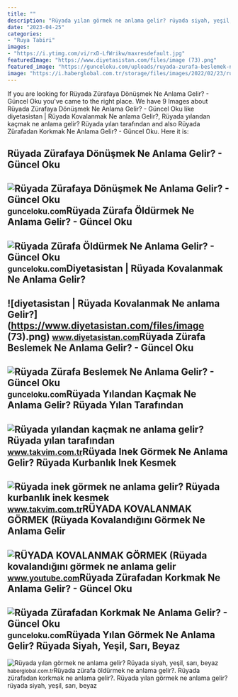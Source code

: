 ```yaml
---
title: ""
description: "Rüyada yılan görmek ne anlama gelir? rüyada siyah, yeşil, sarı, beyaz"
date: "2023-04-25"
categories:
- "Ruya Tabiri"
images:
- "https://i.ytimg.com/vi/rxD-LfWrikw/maxresdefault.jpg"
featuredImage: "https://www.diyetasistan.com/files/image (73).png"
featured_image: "https://gunceloku.com/uploads/ruyada-zurafa-beslemek-ne-anlama-gelir-629dca7d97482.jpg"
image: "https://i.haberglobal.com.tr/storage/files/images/2022/02/23/ruyada-yilan-gormek-ne-anlama-gelir-ruyada-siyah-yesil-sari-beyaz-kirmizi-ve-mavi-evde-yilan-gormek-ne-demek-IJYp.jpg"
---
```


If you are looking for Rüyada Zürafaya Dönüşmek Ne Anlama Gelir? - Güncel Oku you've came to the right place. We have 9 Images about Rüyada Zürafaya Dönüşmek Ne Anlama Gelir? - Güncel Oku like diyetasistan | Rüyada Kovalanmak Ne anlama Gelir?, Rüyada yılandan kaçmak ne anlama gelir? Rüyada yılan tarafından and also Rüyada Zürafadan Korkmak Ne Anlama Gelir? - Güncel Oku. Here it is:

Rüyada Zürafaya Dönüşmek Ne Anlama Gelir? - Güncel Oku
------------------------------------------------------

 ![Rüyada Zürafaya Dönüşmek Ne Anlama Gelir? - Güncel Oku](https://gunceloku.com/uploads/ruyada-zurafaya-donusmek-ne-anlama-gelir-629dca7db0c92.jpg) <small>gunceloku.com</small>Rüyada Zürafa Öldürmek Ne Anlama Gelir? - Güncel Oku
----------------------------------------------------

 ![Rüyada Zürafa Öldürmek Ne Anlama Gelir? - Güncel Oku](https://gunceloku.com/uploads/ruyada-zurafa-oldurmek-ne-anlama-gelir-629dca7d899fe.jpg) <small>gunceloku.com</small>Diyetasistan | Rüyada Kovalanmak Ne Anlama Gelir?
-------------------------------------------------

 ![diyetasistan | Rüyada Kovalanmak Ne anlama Gelir?](https://www.diyetasistan.com/files/image (73).png) <small>www.diyetasistan.com</small>Rüyada Zürafa Beslemek Ne Anlama Gelir? - Güncel Oku
----------------------------------------------------

 ![Rüyada Zürafa Beslemek Ne Anlama Gelir? - Güncel Oku](https://gunceloku.com/uploads/ruyada-zurafa-beslemek-ne-anlama-gelir-629dca7d97482.jpg) <small>gunceloku.com</small>Rüyada Yılandan Kaçmak Ne Anlama Gelir? Rüyada Yılan Tarafından
---------------------------------------------------------------

 ![Rüyada yılandan kaçmak ne anlama gelir? Rüyada yılan tarafından](https://iatkv.tmgrup.com.tr/1e6c98/616/321/0/0/1200/625?u=https:%2f%2fitkv.tmgrup.com.tr%2f2022%2f05%2f03%2f1651608952255.jpg) <small>www.takvim.com.tr</small>Rüyada Inek Görmek Ne Anlama Gelir? Rüyada Kurbanlık Inek Kesmek
----------------------------------------------------------------

 ![Rüyada inek görmek ne anlama gelir? Rüyada kurbanlık inek kesmek](https://iatkv.tmgrup.com.tr/758b6b/0/0/0/0/0/0?u=https:%2f%2fitkv.tmgrup.com.tr%2falbum%2f2022%2f01%2f21%2f1642764212795.jpg&mw=1100&l=1) <small>www.takvim.com.tr</small>RÜYADA KOVALANMAK GÖRMEK (Rüyada Kovalandığını Görmek Ne Anlama Gelir
---------------------------------------------------------------------

 ![RÜYADA KOVALANMAK GÖRMEK (Rüyada kovalandığını görmek ne anlama gelir](https://i.ytimg.com/vi/rxD-LfWrikw/maxresdefault.jpg) <small>www.youtube.com</small>Rüyada Zürafadan Korkmak Ne Anlama Gelir? - Güncel Oku
------------------------------------------------------

 ![Rüyada Zürafadan Korkmak Ne Anlama Gelir? - Güncel Oku](https://gunceloku.com/uploads/ruyada-zurafadan-korkmak-ne-anlama-gelir-629dca7da3d44.jpg) <small>gunceloku.com</small>Rüyada Yılan Görmek Ne Anlama Gelir? Rüyada Siyah, Yeşil, Sarı, Beyaz
---------------------------------------------------------------------

 ![Rüyada yılan görmek ne anlama gelir? Rüyada siyah, yeşil, sarı, beyaz](https://i.haberglobal.com.tr/storage/files/images/2022/02/23/ruyada-yilan-gormek-ne-anlama-gelir-ruyada-siyah-yesil-sari-beyaz-kirmizi-ve-mavi-evde-yilan-gormek-ne-demek-IJYp.jpg) <small>haberglobal.com.tr</small>Rüyada zürafa öldürmek ne anlama gelir?. Rüyada zürafadan korkmak ne anlama gelir?. Rüyada yılan görmek ne anlama gelir? rüyada siyah, yeşil, sarı, beyaz
